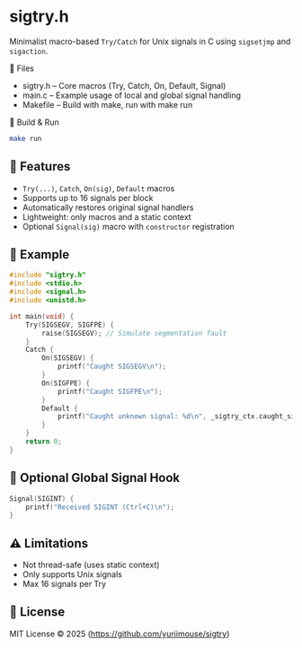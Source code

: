 # sigtry.h

Minimalist macro-based `Try/Catch` for Unix signals in C using `sigsetjmp` and `sigaction`.

📂 Files

- sigtry.h – Core macros (Try, Catch, On, Default, Signal)
- main.c – Example usage of local and global signal handling
- Makefile – Build with make, run with make run

🚀 Build & Run
```bash
make run
```

## 🔧 Features

- `Try(...)`, `Catch`, `On(sig)`, `Default` macros
- Supports up to 16 signals per block
- Automatically restores original signal handlers
- Lightweight: only macros and a static context
- Optional `Signal(sig)` macro with `constructor` registration

## 🧪 Example

```c
#include "sigtry.h"
#include <stdio.h>
#include <signal.h>
#include <unistd.h>

int main(void) {
    Try(SIGSEGV, SIGFPE) {
        raise(SIGSEGV); // Simulate segmentation fault
    }
    Catch {
        On(SIGSEGV) {
            printf("Caught SIGSEGV\n");
        }
        On(SIGFPE) {
            printf("Caught SIGFPE\n");
        }
        Default {
            printf("Caught unknown signal: %d\n", _sigtry_ctx.caught_signal);
        }
    }
    return 0;
}
```

## 🚦 Optional Global Signal Hook
```c
Signal(SIGINT) {
    printf("Received SIGINT (Ctrl+C)\n");
}
```

## ⚠️ Limitations

- Not thread-safe (uses static context)
- Only supports Unix signals
- Max 16 signals per Try

## 📄 License

MIT License
© 2025 (https://github.com/yuriimouse/sigtry)
